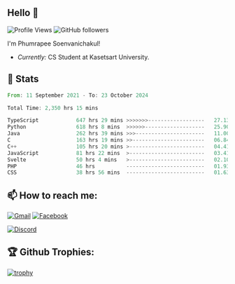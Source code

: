 
<h2>Hello 👋</h2> 

![Profile Views](https://komarev.com/ghpvc/?username=Homiez09&label=Profile%20views&color=0e75b6&style=flat)
![GitHub followers](https://img.shields.io/github/followers/HomieZ09.svg?style=social&label=Follow)


I'm Phumrapee Soenvanichakul!

- <i>Currently:</i> CS Student at Kasetsart University.

<h2>👀 Stats</h2>

<!--START_SECTION:waka-->

```rust
From: 11 September 2021 - To: 23 October 2024

Total Time: 2,350 hrs 15 mins

TypeScript            647 hrs 29 mins >>>>>>>------------------   27.13 %
Python                618 hrs 8 mins  >>>>>>-------------------   25.90 %
Java                  262 hrs 39 mins >>>----------------------   11.00 %
C                     163 hrs 19 mins >>-----------------------   06.84 %
C++                   105 hrs 20 mins >------------------------   04.41 %
JavaScript            81 hrs 22 mins  >------------------------   03.41 %
Svelte                50 hrs 4 mins   >------------------------   02.10 %
PHP                   46 hrs          -------------------------   01.93 %
CSS                   38 hrs 56 mins  -------------------------   01.63 %
```

<!--END_SECTION:waka-->

<h2>📫 How to reach me:</h2>

<a href="mailto:phumrapeesoen1@gmail.com">![Gmail](https://img.shields.io/badge/Gmail-D14836?style=for-the-badge&logo=gmail&logoColor=white)</a> 
<a href="https://web.facebook.com/phumrapee.soenvanichakul.3/">![Facebook](https://img.shields.io/badge/Facebook-4267B2?style=for-the-badge&logo=facebook&logoColor=white)</a>

<a href="https://discord.gg/EWnAEUtFVm">![Discord](https://discord.c99.nl/widget/theme-1/297740667784921089.png)</a> 

<h2>🏆 Github Trophies:</h2>

[![trophy](https://github-profile-trophy.vercel.app/?username=Homiez09&theme=discord&row=1)](https://github.com/ryo-ma/github-profile-trophy)
